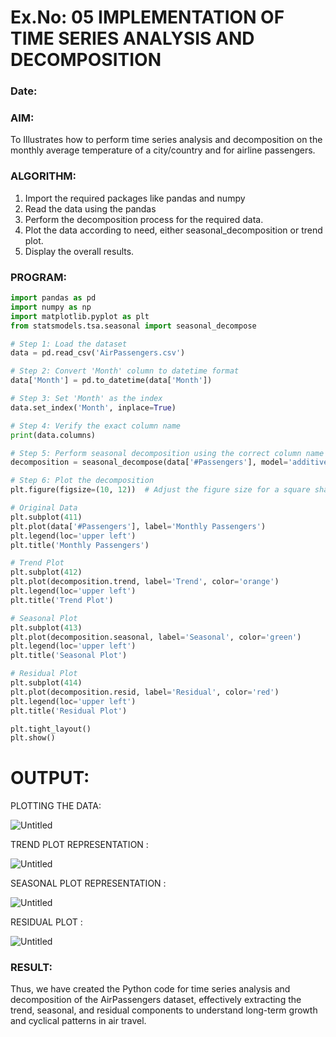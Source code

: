 # Ex.No: 05  IMPLEMENTATION OF TIME SERIES ANALYSIS AND DECOMPOSITION
### Date: 


### AIM:
To Illustrates how to perform time series analysis and decomposition on the monthly average temperature of a city/country and for airline passengers.

### ALGORITHM:
1. Import the required packages like pandas and numpy
2. Read the data using the pandas
3. Perform the decomposition process for the required data.
4. Plot the data according to need, either seasonal_decomposition or trend plot.
5. Display the overall results.

### PROGRAM:
```python
import pandas as pd
import numpy as np
import matplotlib.pyplot as plt
from statsmodels.tsa.seasonal import seasonal_decompose

# Step 1: Load the dataset
data = pd.read_csv('AirPassengers.csv')

# Step 2: Convert 'Month' column to datetime format
data['Month'] = pd.to_datetime(data['Month'])

# Step 3: Set 'Month' as the index
data.set_index('Month', inplace=True)

# Step 4: Verify the exact column name
print(data.columns)

# Step 5: Perform seasonal decomposition using the correct column name
decomposition = seasonal_decompose(data['#Passengers'], model='additive')

# Step 6: Plot the decomposition
plt.figure(figsize=(10, 12))  # Adjust the figure size for a square shape

# Original Data
plt.subplot(411)
plt.plot(data['#Passengers'], label='Monthly Passengers')
plt.legend(loc='upper left')
plt.title('Monthly Passengers')

# Trend Plot
plt.subplot(412)
plt.plot(decomposition.trend, label='Trend', color='orange')
plt.legend(loc='upper left')
plt.title('Trend Plot')

# Seasonal Plot
plt.subplot(413)
plt.plot(decomposition.seasonal, label='Seasonal', color='green')
plt.legend(loc='upper left')
plt.title('Seasonal Plot')

# Residual Plot
plt.subplot(414)
plt.plot(decomposition.resid, label='Residual', color='red')
plt.legend(loc='upper left')
plt.title('Residual Plot')

plt.tight_layout()
plt.show()
```
# OUTPUT:

PLOTTING THE DATA:

![Untitled](https://github.com/user-attachments/assets/0facd4d3-b25f-49ef-99bc-d75d0aff53b1)

TREND PLOT REPRESENTATION :

![Untitled](https://github.com/user-attachments/assets/a639f4fe-cbfd-4de9-8e80-302be3d6f3fc)

SEASONAL PLOT REPRESENTATION :

![Untitled](https://github.com/user-attachments/assets/119b5e78-453a-4a2c-8152-2160e91097d8)

RESIDUAL PLOT :

![Untitled](https://github.com/user-attachments/assets/256c2db1-4d50-4de7-be67-f69541e3cef8)


### RESULT:
Thus, we have created the Python code for time series analysis and decomposition of the AirPassengers dataset, effectively extracting the trend, seasonal, and residual components to understand long-term growth and cyclical patterns in air travel.
